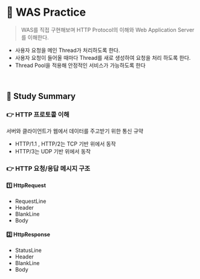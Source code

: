 # 📖 WAS Practice
> WAS를 직접 구현해보며 HTTP Protocol의 이해와 Web Application Server를 이해한다.

- 사용자 요청을 메인 Thread가 처리하도록 한다.
- 사용자 요청이 들어올 때마다 Thread를 새로 생성하여 요청을 처리 하도록 한다.
- Thread Pool을 적용해 안정적인 서비스가 가능하도록 한다
<br>

## 📓 Study Summary
### 👉 HTTP 프로토콜 이해
서버와 클라이언트가 웹에서 데이터를 주고받기 위한 통신 규약
- HTTP/1.1 , HTTP/2는 TCP 기반 위에서 동작
- HTTP/3는 UDP 기반 위에서 동작

### 👉 HTTP 요청/응답 메시지 구조
#### 1️⃣ HttpRequest
- RequestLine
- Header
- BlankLine
- Body

#### 2️⃣ HttpResponse
- StatusLine
- Header
- BlankLine
- Body
